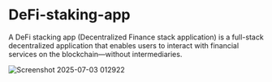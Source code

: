 # DeFi-staking-app
A DeFi stacking app (Decentralized Finance stack application) is a full-stack decentralized application that enables users to interact with financial services on the blockchain—without intermediaries.

![Screenshot 2025-07-03 012922](https://github.com/user-attachments/assets/e2bc75bf-cb34-4e40-9c9f-4d500b551fd6)
